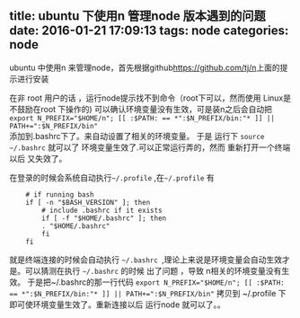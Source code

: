 title: ubuntu 下使用n 管理node 版本遇到的问题
date: 2016-01-21 17:09:13
tags: node
categories: node
---

ubuntu 中使用n 来管理node，首先根据github<https://github.com/tj/n>上面的提示进行安装 

在非 root 用户的话 ，运行node提示找不到命令（root下可以，然而使用 Linux是不鼓励在root 下操作的) 
可以确认环境变量没有生效，可是装n之后会自动把
`export N_PREFIX="$HOME/n"; [[ :$PATH: == *":$N_PREFIX/bin:"* ]] || PATH+=":$N_PREFIX/bin"`  
添加到.bashrc下了。来自动设置了相关的环境变量。
于是 运行下 `source ~/.bashrc` 就可以了 环境变量生效了.可以正常运行弄的，然而 重新打开一个终端以后 又失效了。

在登录的时候会系统自动执行`~/.profile` ,在`~/.profile` 有

        # if running bash
        if [ -n "$BASH_VERSION" ]; then
            # include .bashrc if it exists
            if [ -f "$HOME/.bashrc" ]; then
            . "$HOME/.bashrc"
            fi
        fi

就是终端连接的时候会自动执行  `~/.bashrc `,理论上来说是环境变量会自动生效才是。可以猜测在执行 `~/.bashrc` 的时候 出了问题 ，导致 n相关的环境变量没有生效。
于是把~/.bashrc的那一行代码 `export N_PREFIX="$HOME/n"; [[ :$PATH: == *":$N_PREFIX/bin:"* ]] || PATH+=":$N_PREFIX/bin"`
拷贝到 ~/.profile 下即可使环境变量生效了。重新连接以后 运行node 就可以了。。